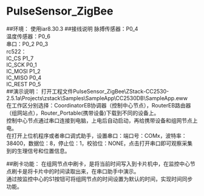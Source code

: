 
# PulseSensor_ZigBee
##环境：
使用iar8.30.3
##接线说明
脉搏传感器：P0_4  
温度传感器：P0_6  
串口：P0_2  P0_3  
rc522：  
 IC_CS P1_7  
 IC_SCK  P0_1  
 IC_MOSI P1_2  
 IC_MISO P0_4  
 IC_REST P0_5  
##演示说明：
打开工程文件PulseSensor_ZigBee\ZStack-CC2530-2.5.1a\Projects\zstack\Samples\SampleApp\CC2530DB\SampleApp.eww  
在工作区分别选择：CoordinatorEB协调器（控制中心节点），RouterEB路由器（组网站点），Router_Portable(携带设备)下载到不同的设备上。  
控制中心节点通过串口连接到电脑，上电后自动启动，再给携带设备和组网节点上电。  
在打开上位机程序或者串口调式助手，设置串口：端口号：COMx，波特率：38400，数据位：8，停止位：1，校验位：NONE，点击打开串口即可观察采集到的生理信号和位置信息。  


##刷卡功能：
在组网节点中刷卡，是将当前时间写入到卡片机中，在监控中心节点刷卡是将卡片中的时间读取出来，在串口助手中演示。  
通过按监控中心的S1按钮可将组网节点的时间设置为默认的时间，实现时间同步功能。  
